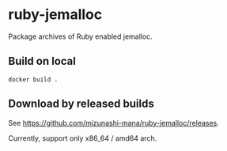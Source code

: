 # ruby-jemalloc

Package archives of Ruby enabled jemalloc.

## Build on local

```
docker build .
```

## Download by released builds

See https://github.com/mizunashi-mana/ruby-jemalloc/releases.

Currently, support only x86_64 / amd64 arch.
